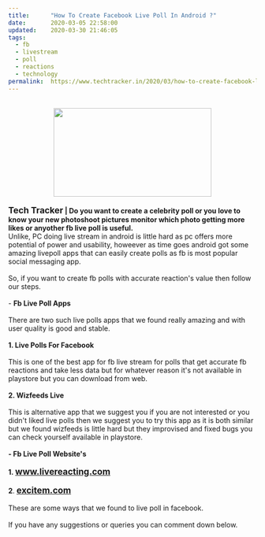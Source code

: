 ```yaml
---
title:		"How To Create Facebook Live Poll In Android ?"
date:		2020-03-05 22:58:00
updated:	2020-03-30 21:46:05
tags: 
  - fb
  - livestream
  - poll
  - reactions
  - technology	
permalink:	https://www.techtracker.in/2020/03/how-to-create-facebook-live-poll-in.html
---
```


<div><b><br><div class="separator" style="clear: both; text-align: center;"><a href="https://lh3.googleusercontent.com/-tlP9hlav9nE/XoIbQFZxFDI/AAAAAAAABOc/Hc8dEpXs8_s_utKTqXgVcTQOHKBZmcMAACLcBGAsYHQ/s1600/IMG_20200111_105332_780-02-03.jpeg" imageanchor="1" style="margin-left: 1em; margin-right: 1em;"><img src="https://lh3.googleusercontent.com/-tlP9hlav9nE/XoIbQFZxFDI/AAAAAAAABOc/Hc8dEpXs8_s_utKTqXgVcTQOHKBZmcMAACLcBGAsYHQ/s1600/IMG_20200111_105332_780-02-03.jpeg" border="0" data-original-width="1280" data-original-height="720" width="320" height="180"></a></div></b></div><div><br></div><b><div><b style="font-size: 1.25em;">Tech Tracker</b> | Do you want to create a celebrity poll or you love to know your new photoshoot pictures monitor which photo getting more likes or anyother fb live poll is useful.<br></div></b><div>Unlike, PC doing live stream in android is little hard as pc offers more potential of power and usability, howeever as time goes android got some amazing livepoll apps that can easily create polls as fb is most popular social messaging app.</div><div><br></div><div>So, if you want to create fb polls with accurate reaction's value then follow our steps.</div><div><br></div><div>- <b>Fb Live Poll Apps</b></div><div><br></div><div>There are two such live polls apps that we found really amazing and with user quality is good and stable.</div><div><br></div><div><b>1. Live Polls For Facebook</b></div><div><br></div><div>This is one of the best app for fb live stream for polls that get accurate fb reactions and take less data but for whatever reason it's not available in playstore but you can download from web.</div><div><br></div><div><b>2. Wizfeeds Live</b></div><div><br></div><div>This is alternative app that we suggest you if you are not interested or you didn't liked live polls then we suggest you to try this app as it is both similar but we found wizfeeds is little hard but they improvised and fixed bugs you can check yourself available in playstore.</div><div><br></div><div><b>- Fb Live Poll Website's</b></div><div><br></div><div><b>1.&nbsp;<a href="www.livereacting.com" target="_blank" style="font-size: 1.25em;">www.livereacting.com</a></b></div><div><b><br></b></div><div><b>2</b>.&nbsp;<a href="excitem.com" target="_blank" style="font-size: 1.25em;"><b>excitem.com</b></a></div><div><br></div><div>These are some ways that we found to live poll in facebook.</div><div><br></div><div>If you have any suggestions or queries you can comment down below.</div>
<!-- no comments on this post -->